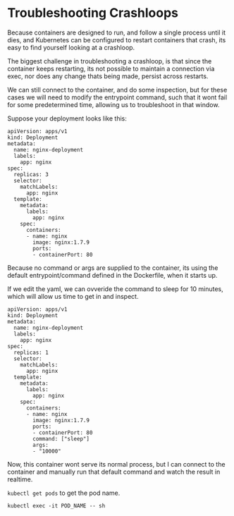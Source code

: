 # Troubleshooting Crashloops

Because containers are designed to run, and follow a single process until it dies, and Kubernetes can be configured to restart containers that crash, its easy to find yourself looking at a crashloop.

The biggest challenge in troubleshooting a crashloop, is that since the container keeps restarting, its not possible to maintain a connection via exec, nor does any change thats being made, persist across restarts.

We can still connect to the container, and do some inspection, but for these cases we will need to modify the entrypoint command, such that it wont fail for some predetermined time, allowing us to troubleshoot in that window.

Suppose your deployment looks like this:

```
apiVersion: apps/v1 
kind: Deployment
metadata:
  name: nginx-deployment
  labels:
    app: nginx
spec:
  replicas: 3
  selector:
    matchLabels:
      app: nginx
  template:
    metadata:
      labels:
        app: nginx
    spec:
      containers:
      - name: nginx
        image: nginx:1.7.9
        ports:
        - containerPort: 80
```

Because no command or args are supplied to the container, its using the default entrypoint/command defined in the Dockerfile, when it starts up.

If we edit the yaml, we can ovveride the command to sleep for 10 minutes, which will allow us time to get in and inspect.

```
apiVersion: apps/v1 
kind: Deployment
metadata:
  name: nginx-deployment
  labels:
    app: nginx
spec:
  replicas: 1
  selector:
    matchLabels:
      app: nginx
  template:
    metadata:
      labels:
        app: nginx
    spec:
      containers:
      - name: nginx
        image: nginx:1.7.9
        ports:
        - containerPort: 80
        command: ["sleep"]
        args:
        - "10000"
```

Now, this container wont serve its normal process, but I can connect to the container and manually run that default command and watch the result in realtime.

`kubectl get pods` to get the pod name.

`kubectl exec -it POD_NAME -- sh`


